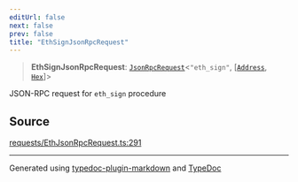 ```yaml
---
editUrl: false
next: false
prev: false
title: "EthSignJsonRpcRequest"
---
```


> **EthSignJsonRpcRequest**: [`JsonRpcRequest`](/reference/tevm/jsonrpc/type-aliases/jsonrpcrequest/)\<`"eth_sign"`, [[`Address`](/reference/tevm/utils/type-aliases/address/), [`Hex`](/reference/tevm/utils/type-aliases/hex/)]\>

JSON-RPC request for `eth_sign` procedure

## Source

[requests/EthJsonRpcRequest.ts:291](https://github.com/evmts/tevm-monorepo/blob/main/packages/procedures-types/src/requests/EthJsonRpcRequest.ts#L291)

***
Generated using [typedoc-plugin-markdown](https://www.npmjs.com/package/typedoc-plugin-markdown) and [TypeDoc](https://typedoc.org/)
